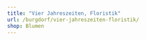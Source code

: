 ```yaml
---
title: "Vier Jahreszeiten, Floristik"
url: /burgdorf/vier-jahreszeiten-floristik/
shop: Blumen
---
```

